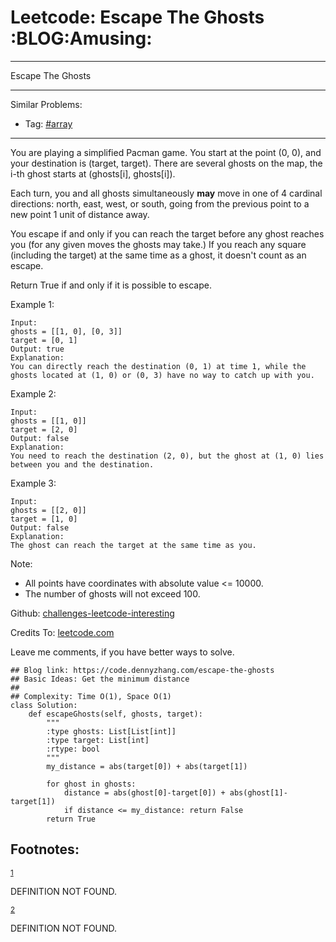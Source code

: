 # Leetcode: Escape The Ghosts     :BLOG:Amusing:


---

Escape The Ghosts  

---

Similar Problems:  
-   Tag: [#array](https://code.dennyzhang.com/tag/array)

---

You are playing a simplified Pacman game. You start at the point (0, 0), and your destination is (target, target). There are several ghosts on the map, the i-th ghost starts at (ghosts[i], ghosts[i]).  

Each turn, you and all ghosts simultaneously **may** move in one of 4 cardinal directions: north, east, west, or south, going from the previous point to a new point 1 unit of distance away.  

You escape if and only if you can reach the target before any ghost reaches you (for any given moves the ghosts may take.)  If you reach any square (including the target) at the same time as a ghost, it doesn't count as an escape.  

Return True if and only if it is possible to escape.  

Example 1:  

    Input: 
    ghosts = [[1, 0], [0, 3]]
    target = [0, 1]
    Output: true
    Explanation: 
    You can directly reach the destination (0, 1) at time 1, while the ghosts located at (1, 0) or (0, 3) have no way to catch up with you.

Example 2:  

    Input: 
    ghosts = [[1, 0]]
    target = [2, 0]
    Output: false
    Explanation: 
    You need to reach the destination (2, 0), but the ghost at (1, 0) lies between you and the destination.

Example 3:  

    Input: 
    ghosts = [[2, 0]]
    target = [1, 0]
    Output: false
    Explanation: 
    The ghost can reach the target at the same time as you.

Note:  

-   All points have coordinates with absolute value <= 10000.
-   The number of ghosts will not exceed 100.

Github: [challenges-leetcode-interesting](https://github.com/DennyZhang/challenges-leetcode-interesting/tree/master/escape-the-ghosts)  

Credits To: [leetcode.com](https://leetcode.com/problems/escape-the-ghosts/description/)  

Leave me comments, if you have better ways to solve.  

    ## Blog link: https://code.dennyzhang.com/escape-the-ghosts
    ## Basic Ideas: Get the minimum distance
    ##
    ## Complexity: Time O(1), Space O(1)
    class Solution:
        def escapeGhosts(self, ghosts, target):
            """
            :type ghosts: List[List[int]]
            :type target: List[int]
            :rtype: bool
            """
            my_distance = abs(target[0]) + abs(target[1])
    
            for ghost in ghosts:
                distance = abs(ghost[0]-target[0]) + abs(ghost[1]-target[1])
                if distance <= my_distance: return False
            return True

<div id="footnotes">
<h2 class="footnotes">Footnotes: </h2>
<div id="text-footnotes">

<div class="footdef"><sup><a id="fn.1" name="fn.1" class="footnum" href="#fnr.1">1</a></sup> <p>DEFINITION NOT FOUND.</p></div>

<div class="footdef"><sup><a id="fn.2" name="fn.2" class="footnum" href="#fnr.2">2</a></sup> <p>DEFINITION NOT FOUND.</p></div>


</div>
</div>